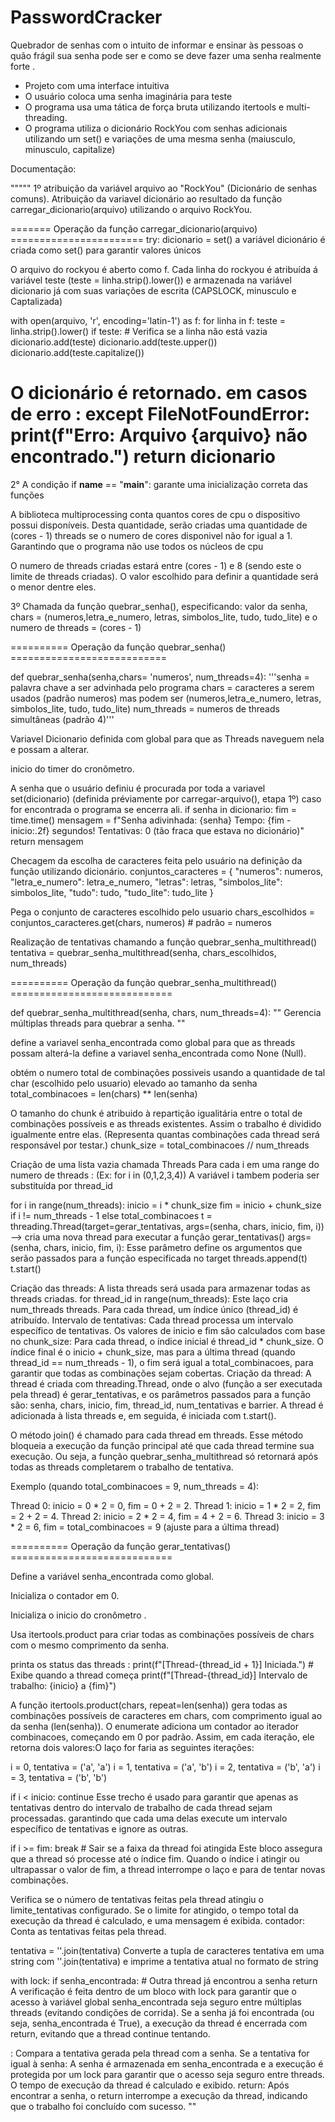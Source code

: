 # PasswordCracker
Quebrador de senhas com o intuito de informar e ensinar às pessoas o quão frágil sua senha pode ser e como se deve fazer uma senha realmente forte .

* Projeto com uma interface intuitiva
* O usuário coloca uma senha imaginária para teste
* O programa usa uma tática de força bruta utilizando itertools e multi-threading.
* O programa utiliza o dicionário RockYou com senhas adicionais utilizando um set() e variações de uma mesma senha (maiusculo, minusculo, capitalize)

Documentação:

"""""
1º atribuição da variável arquivo ao "RockYou" (Dicionário de senhas comuns).
Atribuição da variavel dicionário  ao resultado da função carregar_dicionario(arquivo) utilizando o arquivo RockYou.

======= Operação da função carregar_dicionario(arquivo) =======================
try: 
dicionario = set()
a variável dicionário é criada como set() para garantir valores únicos

O arquivo do rockyou é aberto como f.
Cada linha do rockyou  é  atribuída á variável teste (teste = linha.strip().lower()) e armazenada na variável dicionario já com suas variações de escrita (CAPSLOCK, minusculo e Captalizada)

  with open(arquivo, 'r', encoding='latin-1') as f:
          for linha in f:
               teste = linha.strip().lower()
               if teste:  # Verifica se a linha não está vazia
                  dicionario.add(teste)
                  dicionario.add(teste.upper())
                  dicionario.add(teste.capitalize())

O dicionário é retornado.
em casos de erro :
    except FileNotFoundError:
        print(f"Erro: Arquivo {arquivo} não encontrado.")
        return dicionario
====================================================================================


2° A condição if __name__ == "__main__": garante uma inicialização correta das funções

A biblioteca multiprocessing conta quantos cores de cpu o dispositivo possui disponíveis.
Desta quantidade, serão criadas uma quantidade de (cores - 1) threads se o numero de cores disponivel não for
igual a 1. Garantindo que o programa não use todos os núcleos de cpu

O numero de threads criadas  estará entre (cores - 1) e 8 (sendo este o limite de threads criadas).
O valor escolhido para definir a quantidade será o menor dentre eles.

3º Chamada da função  quebrar_senha(), especificando: valor da senha, chars = (numeros,letra_e_numero, letras, simbolos_lite, tudo, tudo_lite)
e o numero de threads = (cores - 1) 


========== Operação da função quebrar_senha() ===========================

def quebrar_senha(senha,chars= 'numeros', num_threads=4):
    '''senha = palavra chave a ser advinhada pelo programa
       chars = caracteres a serem usados (padrão numeros) mas podem ser (numeros,letra_e_numero, letras, simbolos_lite, tudo, tudo_lite)
       num_threads = numeros de threads simultâneas (padrão 4)'''

Variavel Dicionario definida com global para que as Threads naveguem nela e possam  a alterar.

inicio do timer do cronômetro.

A senha que o usuário definiu é procurada por toda a variavel  set(dicionario) (definida préviamente por carregar-arquivo(), etapa 1º)
caso for encontrada o programa se encerra ali. 
    if senha in dicionario:
        fim = time.time()
        mensagem = f"Senha adivinhada: {senha} Tempo: {fim - inicio:.2f} segundos! Tentativas: 0 (tão fraca que estava no dicionário)"
        return mensagem 


Checagem da escolha de caracteres feita pelo usuário na definição da função utilizando dicionário.
    conjuntos_caracteres = {
        "numeros": numeros,
        "letra_e_numero": letra_e_numero,
        "letras": letras,
        "simbolos_lite": simbolos_lite,
        "tudo": tudo,
        "tudo_lite": tudo_lite
    }

   Pega o conjunto de caracteres escolhido pelo usuario
  chars_escolhidos = conjuntos_caracteres.get(chars, numeros)  # padrão = numeros


Realização de tentativas chamando a função  quebrar_senha_multithread()
    tentativa = quebrar_senha_multithread(senha, chars_escolhidos, num_threads)

========== Operação da função quebrar_senha_multithread() ============================

def quebrar_senha_multithread(senha, chars, num_threads=4):
    ""
    Gerencia múltiplas threads para quebrar a senha.
    ""

define a variavel senha_encontrada como global para que as threads possam alterá-la
define a variavel senha_encontrada como None (Null).

obtém o numero total de combinações possiveis usando a quantidade de tal char (escolhido pelo usuario) elevado ao tamanho da senha
   total_combinacoes = len(chars) ** len(senha) 

O tamanho do chunk é atribuido à repartição igualitária entre o total de combinações possíveis  e as threads  existentes.
Assim o trabalho é dividido igualmente entre elas. (Representa quantas combinações cada thread será responsável por testar.)
   chunk_size = total_combinacoes // num_threads

Criação de uma lista vazia chamada Threads
Para cada i em uma range do numero de threads : (Ex: for i in (0,1,2,3,4)) A variável i tambem poderia ser substituída por thread_id

  for i in range(num_threads):
        inicio = i * chunk_size
        fim = inicio + chunk_size if i != num_threads - 1 else total_combinacoes
        t = threading.Thread(target=gerar_tentativas, args=(senha, chars, inicio, fim, i)) --> cria uma nova thread para executar a função gerar_tentativas() args=(senha, chars, inicio, fim, i):
        Esse parâmetro define os argumentos que serão passados para a função especificada no target
        threads.append(t)
        t.start()
        
Criação das threads:
A lista threads será usada para armazenar todas as threads criadas.
for thread_id in range(num_threads): Este laço cria num_threads threads. Para cada thread, um índice único (thread_id) é atribuído.
Intervalo de tentativas: Cada thread processa um intervalo específico de tentativas. Os valores de inicio e fim são calculados com base no chunk_size:
Para cada thread, o índice inicial é thread_id * chunk_size.
O índice final é o inicio + chunk_size, mas para a última thread (quando thread_id == num_threads - 1), o fim será igual a total_combinacoes, para garantir que todas as combinações sejam cobertas.
Criação da thread:
A thread é criada com threading.Thread, onde o alvo (função a ser executada pela thread) é gerar_tentativas, e os parâmetros passados para a função são:
senha, chars, inicio, fim, thread_id, num_tentativas e barrier.
A thread é adicionada à lista threads e, em seguida, é iniciada com t.start().

O método join() é chamado para cada thread em threads. Esse método bloqueia a execução da função principal até que cada thread termine sua execução. Ou seja, a função quebrar_senha_multithread só retornará após todas as threads completarem o trabalho de tentativa.

Exemplo (quando total_combinacoes = 9, num_threads = 4):

Thread 0: inicio = 0 * 2 = 0, fim = 0 + 2 = 2.
Thread 1: inicio = 1 * 2 = 2, fim = 2 + 2 = 4.
Thread 2: inicio = 2 * 2 = 4, fim = 4 + 2 = 6.
Thread 3: inicio = 3 * 2 = 6, fim = total_combinacoes = 9 (ajuste para a última thread)


========== Operação da função gerar_tentativas() ============================

Define a variável senha_encontrada como global.

Inicializa o contador em 0.

Inicializa o inicio do cronômetro .

Usa itertools.product para criar todas as combinações possíveis de chars com o mesmo comprimento da senha.

printa os status das threads : print(f"[Thread-{thread_id + 1}] Iniciada.")  # Exibe quando a thread começa
                               print(f"[Thread-{thread_id}] Intervalo de trabalho: {inicio} a {fim}")

A função itertools.product(chars, repeat=len(senha)) gera todas as combinações possíveis de caracteres em chars, com comprimento igual ao da senha (len(senha)). O enumerate adiciona um contador ao iterador combinacoes, começando em 0 por padrão. Assim, em cada iteração, ele retorna dois valores:O laço for faria as seguintes iterações:

i = 0, tentativa = ('a', 'a')
i = 1, tentativa = ('a', 'b')
i = 2, tentativa = ('b', 'a')
i = 3, tentativa = ('b', 'b')



 if i < inicio:
     continue 
Esse trecho é usado para garantir que apenas as tentativas dentro do intervalo de trabalho de cada thread sejam processadas. garantindo que cada uma delas execute um intervalo específico de tentativas e ignore as outras.


if i >= fim:
 break  # Sair se a faixa da thread foi atingida
Este bloco assegura que a thread só processe até o índice fim. Quando o índice i atingir ou ultrapassar o valor de fim, a thread interrompe o laço e para de tentar novas combinações.

Verifica se o número de tentativas feitas pela thread atingiu o limite_tentativas configurado.
Se o limite for atingido, o tempo total da execução da thread é calculado, e uma mensagem é exibida.
contador: Conta as tentativas feitas pela thread.


tentativa = ''.join(tentativa)
Converte a tupla de caracteres tentativa em uma string com ''.join(tentativa) e imprime a tentativa atual no formato de string


with lock:
    if senha_encontrada:  # Outra thread já encontrou a senha
        return
A verificação é feita dentro de um bloco with lock para garantir que o acesso à variável global senha_encontrada seja seguro entre múltiplas threads (evitando condições de corrida).
Se a senha já foi encontrada (ou seja, senha_encontrada é True), a execução da thread é encerrada com return, evitando que a thread continue tentando.

: Compara a tentativa gerada pela thread com a senha. Se a tentativa for igual à senha:
A senha é armazenada em senha_encontrada e a execução é protegida por um lock para garantir que o acesso seja seguro entre threads.
O tempo de execução da thread é calculado e exibido.
return: Após encontrar a senha, o return interrompe a execução da thread, indicando que o trabalho foi concluído com sucesso. ""

